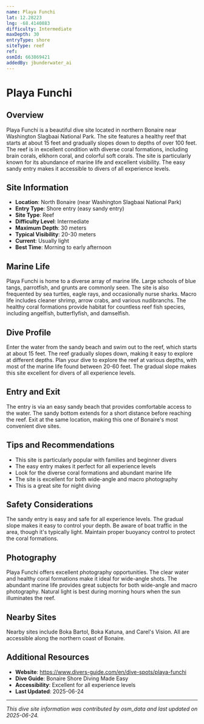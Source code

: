 ```yaml
---
name: Playa Funchi
lat: 12.28223
lng: -68.4140883
difficulty: Intermediate
maxDepth: 30
entryType: shore
siteType: reef
ref: 
osmId: 663869421
addedBy: jbunderwater_ai
---
```


# Playa Funchi

## Overview
Playa Funchi is a beautiful dive site located in northern Bonaire near Washington Slagbaai National Park. The site features a healthy reef that starts at about 15 feet and gradually slopes down to depths of over 100 feet. The reef is in excellent condition with diverse coral formations, including brain corals, elkhorn coral, and colorful soft corals. The site is particularly known for its abundance of marine life and excellent visibility. The easy sandy entry makes it accessible to divers of all experience levels.

## Site Information
- **Location**: North Bonaire (near Washington Slagbaai National Park)
- **Entry Type**: Shore entry (easy sandy entry)
- **Site Type**: Reef
- **Difficulty Level**: Intermediate
- **Maximum Depth**: 30 meters
- **Typical Visibility**: 20-30 meters
- **Current**: Usually light
- **Best Time**: Morning to early afternoon

## Marine Life
Playa Funchi is home to a diverse array of marine life. Large schools of blue tangs, parrotfish, and grunts are commonly seen. The site is also frequented by sea turtles, eagle rays, and occasionally nurse sharks. Macro life includes cleaner shrimp, arrow crabs, and various nudibranchs. The healthy coral formations provide habitat for countless reef fish species, including angelfish, butterflyfish, and damselfish.

## Dive Profile
Enter the water from the sandy beach and swim out to the reef, which starts at about 15 feet. The reef gradually slopes down, making it easy to explore at different depths. Plan your dive to explore the reef at various depths, with most of the marine life found between 20-60 feet. The gradual slope makes this site excellent for divers of all experience levels.

## Entry and Exit
The entry is via an easy sandy beach that provides comfortable access to the water. The sandy bottom extends for a short distance before reaching the reef. Exit at the same location, making this one of Bonaire's most convenient dive sites.

## Tips and Recommendations
- This site is particularly popular with families and beginner divers
- The easy entry makes it perfect for all experience levels
- Look for the diverse coral formations and abundant marine life
- The site is excellent for both wide-angle and macro photography
- This is a great site for night diving

## Safety Considerations
The sandy entry is easy and safe for all experience levels. The gradual slope makes it easy to control your depth. Be aware of boat traffic in the area, though it's typically light. Maintain proper buoyancy control to protect the coral formations.

## Photography
Playa Funchi offers excellent photography opportunities. The clear water and healthy coral formations make it ideal for wide-angle shots. The abundant marine life provides great subjects for both wide-angle and macro photography. Natural light is best during morning hours when the sun illuminates the reef.

## Nearby Sites
Nearby sites include Boka Bartol, Boka Katuna, and Carel's Vision. All are accessible along the northern coast of Bonaire.

## Additional Resources
- **Website**: https://www.divers-guide.com/en/dive-spots/playa-funchi
- **Dive Guide**: Bonaire Shore Diving Made Easy
- **Accessibility**: Excellent for all experience levels
- **Last Updated**: 2025-06-24

---
*This dive site information was contributed by osm_data and last updated on 2025-06-24.* 